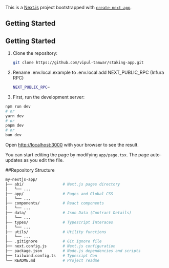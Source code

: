 This is a [Next.js](https://nextjs.org/) project bootstrapped with [`create-next-app`](https://github.com/vercel/next.js/tree/canary/packages/create-next-app).

## Getting Started

## Getting Started

1. Clone the repository:

   ```sh
   git clone https://github.com/vipul-tanwar/staking-app.git
   ```
2. Rename .env.local.example to .env.local add NEXT_PUBLIC_RPC (Infura RPC)
   ```sh
   NEXT_PUBLIC_RPC=
   ```
3. First, run the development server:

```bash
npm run dev
# or
yarn dev
# or
pnpm dev
# or
bun dev
```

Open [http://localhost:3000](http://localhost:3000) with your browser to see the result.

You can start editing the page by modifying `app/page.tsx`. The page auto-updates as you edit the file.

##Repository Structure 
```bash
my-nextjs-app/
├── abi/                 # Next.js pages directory
│   └── ...
├── app/                 # Pages and Global CSS
│   └── ...
├── components/          # React components
│   └── ...
├── data/                # Json Data (Contract Details)
│   └── ...
├── types/               # Typescript Interaces
│   └── ...
├── utils/               # Utility functions
│   └── ...
├── .gitignore           # Git ignore file
├── next.config.js       # Next.js configuration
├── package.json         # Node.js dependencies and scripts
├── tailwind.config.ts   # Typescipt Con
└── README.md            # Project readme
```
<!-- │   ├── index.js         # Home page -->
